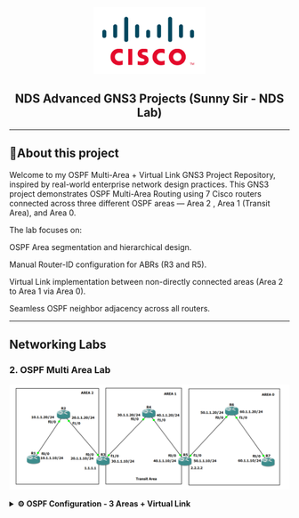 <p align="center">
    <img src="./cisco-logo.png" alt="Logo" width="200">
</p>

<h2 align="center"> NDS Advanced GNS3 Projects (Sunny Sir - NDS Lab)</h2>

---

## 📝About this project

Welcome to my OSPF Multi-Area + Virtual Link GNS3 Project Repository, inspired by real-world enterprise network design practices.
This GNS3 project demonstrates OSPF Multi-Area Routing using 7 Cisco routers connected across three different OSPF areas — Area 2 , Area 1 (Transit Area), and Area 0.

The lab focuses on:

OSPF Area segmentation and hierarchical design.

Manual Router-ID configuration for ABRs (R3 and R5).

Virtual Link implementation between non-directly connected areas (Area 2 to Area 1 via Area 0).

Seamless OSPF neighbor adjacency across all routers.


---
## Networking Labs

### 2. OSPF Multi Area Lab

<p align="center">
    <img src="./3. OSPF Virtual-link.png" alt="3. OSPF Virtual-link">
</p>

<details>
<summary><strong>⚙️ OSPF Configuration - 3 Areas + Virtual Link</strong></summary>

<br>

## 🧩 Network Topology:
- **7 Routers** (R1 to R7)
- OSPF divided into **3 areas**:
  - **Area 2:** R1 ↔ R2 ↔ R3
  - **Area 1 (Transit Area):** R3 ↔ R4 ↔ R5
  - **Area 0:** R5 ↔ R6 ↔ R7
- ABRs: **R3** and **R5**

---

## 🌐 IP Addressing & Subnetting:

| Router | Interface | IP Address     | Area   |
|--------|-----------|----------------|--------|
| R1     | f0/0      | 10.1.1.10/24   | Area 1 |
| R2     | f0/0      | 10.1.1.20/24   | Area 1 |
| R2     | f1/0      | 20.1.1.20/24   | Area 1 |
| R3     | f0/0      | 20.1.1.10/24   | Area 1 |
| R3     | f1/0      | 30.1.1.10/24   | Area 0 |
| R4     | f0/0      | 30.1.1.20/24   | Area 0 |
| R4     | f1/0      | 40.1.1.20/24   | Area 0 |
| R5     | f0/0      | 40.1.1.10/24   | Area 0 |
| R5     | f1/0      | 50.1.1.10/24   | Area 2 |
| R6     | f0/0      | 50.1.1.20/24   | Area 2 |
| R6     | f1/0      | 60.1.1.20/24   | Area 2 |
| R7     | f0/0      | 60.1.1.10/24   | Area 2 |

---

## 🛠️ Step-by-Step Configuration

### 🔌 1. Physical Setup in GNS3
- 🧱 Devices Required:
- Drag and drop:
  - 7 Cisco Routers (e.g., Cisco 7200 or 3725 with appropriate IOS)
  - Ethernet connections between routers
---

### 🔧 R1 Configuration

```bash
conf t
interface f0/0
 ip address 10.1.1.10 255.255.255.0
 no shut
router ospf 1
network 10.1.1.10 0.0.0.0 area 2

```
### 🔧 R2 Configuration
```bash
conf t
interface f0/0
 ip address 10.1.1.20 255.255.255.0
 no shut
interface f1/0
 ip address 20.1.1.20 255.255.255.0
 no shut
router ospf 1
network 10.1.1.20 0.0.0.0 area 2
network 20.1.1.20 0.0.0.0 area 2

```
### 🔧 R3 Configuration (ABR)
```bash
conf t
interface f0/0
 ip address 20.1.1.10 255.255.255.0
 no shut
interface f1/0
 ip address 30.1.1.10 255.255.255.0
 no shut
router ospf 1
router-id 1.1.1.1
network 20.1.1.10 0.0.0.0 area 2
network 30.1.1.10 0.0.0.0 area 1

```
### 🔧 R4 Configuration
```bash
conf t
interface f0/0
 ip address 30.1.1.20 255.255.255.0
 no shut
interface f1/0
 ip address 40.1.1.20 255.255.255.0
 no shut
router ospf 1
network 30.1.1.20 0.0.0.0 area 1
network 40.1.1.20 0.0.0.0 area 1
```
### 🔧 R5 Configuration (ABR)
```bash
conf t
interface f0/0
 ip address 40.1.1.10 255.255.255.0
 no shut
interface f1/0
 ip address 50.1.1.10 255.255.255.0
 no shut
router ospf 1
router-id 2.2.2.2
network 40.1.1.10 0.0.0.0 area 1
network 50.1.1.10 0.0.0.0 area 0
area 1 virtual-link 1.1.1.1

```
### 🔧 R6 Configuration
```bash
conf t
interface f0/0
 ip address 50.1.1.20 255.255.255.0
 no shut
interface f1/0
 ip address 60.1.1.20 255.255.255.0
 no shut
router ospf 1
network 50.1.1.20 0.0.0.0 area 0
network 60.1.1.20 0.0.0.0 area 0

```

### 🔧 R7 Configuration
```bash
conf t
interface f0/0
 ip address 60.1.1.10 255.255.255.0
 no shut
router ospf 1
network 60.1.1.10 0.0.0.0 area 0

```

## ✅ FINAL TESTING:

### From any router::
```bash
ping <Other Router's IP Address>      # Test end-to-end reachability
show ip route                         # Verify OSPF learned routes
show ip ospf neighbor                 # Confirm OSPF neighbor relationships
```
